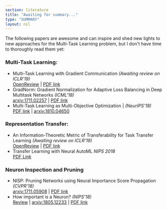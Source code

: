```yaml
---
section: literature
title: "Awaiting for summary..."
type: "SUMMARY"
layout: nil
---
```


The following papers are awesome and can inspire and shed new lights to new approaches for the Multi-Task Learning problem, but I don't have time to thoroughly read them yet:

### Multi-Task Learning:

*  Multi-Task Learning with Gradient Communication *(Awaiting review on ICLR'19)*  
   [OpenReview](https://openreview.net/forum?id=B1e9W3AqFX) \| [PDF link](https://openreview.net/pdf?id=B1e9W3AqFX)
*  GradNorm: Gradient Normalization for Adaptive Loss Balancing in Deep Multitask Networks *(ICML'18)*  
   [arxiv:1711.02257](https://arxiv.org/abs/1711.02257) \| [PDF link](https://arxiv.org/pdf/1711.02257.pdf)
*  Multi-Task Learning as Multi-Objective Optimization \| *(NeurIPS'18)*  
   [PDF link](https://papers.nips.cc/paper/7334-multi-task-learning-as-multi-objective-optimization.pdf) \| [arxiv:1810.04650](https://arxiv.org/abs/1810.04650)


### Representation Transfer:

*  An Information-Theoretic Metric of Transferability for Task Transfer Learning *(Awaiting review on ICLR'19)*  
   [OpenReview](#) \| [PDF link](https://openreview.net/pdf?id=BkxAUjRqY7)
*  Transfer Learning with Neural AutoML *NIPS 2018*  
   [PDF Link](http://papers.nips.cc/paper/8056-transfer-learning-with-neural-automl.pdf)


### Neuron Inspection and Pruning

*  NISP: Pruning Networks using Neural Importance Score Propagation *(CVPR'18)*  
   [arxiv:1711.05908](https://arxiv.org/abs/1711.05908) \| [PDF link](https://arxiv.org/pdf/1711.05908.pdf)
*  How important is a Neuron? *(NIPS'18)*  
   [Review](https://towardsdatascience.com/nips2018-google-paper-summary-how-important-is-a-neuron-3de4b085eb03) \| [arxiv:1805.12233](https://arxiv.org/abs/1805.12233) \| [PDF link](https://arxiv.org/pdf/1805.12233.pdf)
